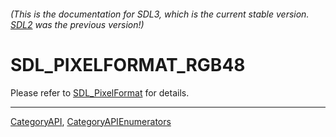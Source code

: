 ###### (This is the documentation for SDL3, which is the current stable version. [SDL2](https://wiki.libsdl.org/SDL2/) was the previous version!)
# SDL_PIXELFORMAT_RGB48

Please refer to [SDL_PixelFormat](SDL_PixelFormat) for details.

----
[CategoryAPI](CategoryAPI), [CategoryAPIEnumerators](CategoryAPIEnumerators)

